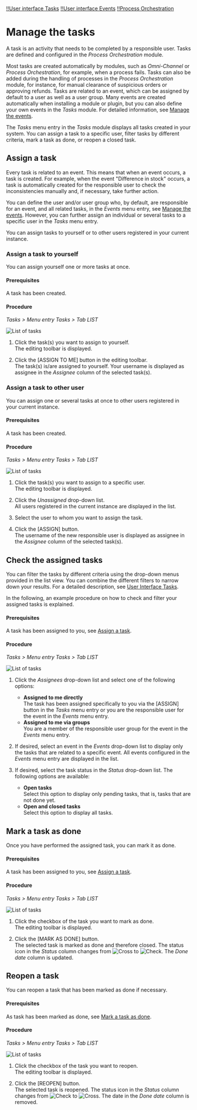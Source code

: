 
[!!User interface Tasks](../UserInterface/01a_List.md)
[!!User interface Events](../UserInterface/03a_List.md)
[!!Process Orchestration](../../ActindoWorkFlow/Overview/01_General.md)

# Manage the tasks

A task is an activity that needs to be completed by a responsible user. Tasks are defined and configured in the *Process Orchestration* module. 

[comment]: <> (Evtl. Link auf Workflows)

Most tasks are created automatically by modules, such as *Omni-Channel* or *Process Orchestration*, for example, when a process fails. Tasks can also be added during the handling of processes in the *Process Orchestration* module, for instance, for manual clearance of suspicious orders or approving refunds. Tasks are related to an event, which can be assigned by default to a user as well as a user group. Many events are created automatically when installing a module or plugin, but you can also define your own events in the *Tasks* module. For detailed information, see [Manage the events](./01_ManageEvents.md).

The *Tasks* menu entry in the *Tasks* module displays all tasks created in your system. You can assign a task to a specific user, filter tasks by different criteria, mark a task as done, or reopen a closed task.



## Assign a task

Every task is related to an event. This means that when an event occurs, a task is created. For example, when the event "Difference in stock" occurs, a task is automatically created for the responsible user to check the inconsistencies manually and, if necessary, take further action. 

You can define the user and/or user group who, by default, are responsible for an event, and all related tasks, in the *Events* menu entry, see [Manage the events](./01_ManageEvents.md). However, you can further assign an individual or several tasks to a specific user in the *Tasks* menu entry.

You can assign tasks to yourself or to other users registered in your current instance.

[comment]: <> (instance in Glossar aufnehmen und definieren? Oder anders nennen?)

### Assign a task to yourself

You can assign yourself one or more tasks at once.

#### Prerequisites

A task has been created.

#### Procedure

*Tasks > Menu entry Tasks > Tab LIST*

![List of tasks](../../Assets/Screenshots/Tasks/Tasks/ListTasks.png "[List of tasks]")

1. Click the task(s) you want to assign to yourself.  
    The editing toolbar is displayed.

2. Click the [ASSIGN TO ME] button in the editing toolbar.  
    The task(s) is/are assigned to yourself. Your username is displayed as assignee in the *Assignee* column of the selected task(s).


### Assign a task to other user

You can assign one or several tasks at once to other users registered in your current instance.

#### Prerequisites

A task has been created.

#### Procedure

*Tasks > Menu entry Tasks > Tab LIST*

![List of tasks](../../Assets/Screenshots/Tasks/Tasks/ListTasks.png "[List of tasks]")

1. Click the task(s) you want to assign to a specific user.  
    The editing toolbar is displayed.

2. Click the *Unassigned* drop-down list.  
    All users registered in the current instance are displayed in the list.

3. Select the user to whom you want to assign the task.
    
4. Click the [ASSIGN] button.  
    The username of the new responsible user is displayed as assignee in the *Assignee* column of the selected task(s).


## Check the assigned tasks

You can filter the tasks by different criteria using the drop-down menus provided in the list view. You can combine the different filters to narrow down your results. For a detailed description, see [User Interface Tasks](../UserInterface/01a_List.md).

In the following, an example procedure on how to check and filter your assigned tasks is explained.

#### Prerequisites

A task has been assigned to you, see [Assign a task](#assign-a-task). 

#### Procedure

*Tasks > Menu entry Tasks > Tab LIST*

![List of tasks](../../Assets/Screenshots/Tasks/Tasks/ListTasks.png "[List of tasks]")

1. Click the *Assignees* drop-down list and select one of the following options:
    - **Assigned to me directly**  
        The task has been assigned specifically to you via the [ASSIGN] button in the *Tasks* menu entry or you are the responsible user for the event in the *Events* menu entry.
    - **Assigned to me via groups**    
        You are a member of the responsible user group for the event in the *Events* menu entry.

2. If desired, select an event in the *Events* drop-down list to display only the tasks that are related to a specific event. All events configured in the *Events* menu entry are displayed in the list.

3. If desired, select the task status in the *Status* drop-down list. The following options are available:
    - **Open tasks**  
        Select this option to display only pending tasks, that is, tasks that are not done yet.
    - **Open and closed tasks**  
        Select this option to display all tasks.



## Mark a task as done

Once you have performed the assigned task, you can mark it as done.

#### Prerequisites

A task has been assigned to you, see [Assign a task](#assign-a-task).

#### Procedure

*Tasks > Menu entry Tasks > Tab LIST*

![List of tasks](../../Assets/Screenshots/Tasks/Tasks/ListTasks.png "[List of tasks]")

1. Click the checkbox of the task you want to mark as done.  
    The editing toolbar is displayed.

2. Click the [MARK AS DONE] button.  
    The selected task is marked as done and therefore closed. The status icon in the *Status* column changes from ![Cross](../../Assets/Icons/Cross05.png "[Cross]") to ![Check](../../Assets/Icons/Check02.png "[Check]"). The *Done date* column is updated.



## Reopen a task

You can reopen a task that has been marked as done if necessary.

#### Prerequisites

As task has been marked as done, see [Mark a task as done](#mark-a-task-as-done).

#### Procedure

*Tasks > Menu entry Tasks > Tab LIST*

![List of tasks](../../Assets/Screenshots/Tasks/Tasks/ListTasks.png "[List of tasks]")

1. Click the checkbox of the task you want to reopen.  
    The editing toolbar is displayed.

2. Click the [REOPEN] button.  
    The selected task is reopened. The status icon in the *Status* column changes from ![Check](../../Assets/Icons/Check02.png "[Check]") to ![Cross](../../Assets/Icons/Cross05.png "[Cross]"). The date in the *Done date* column is removed.